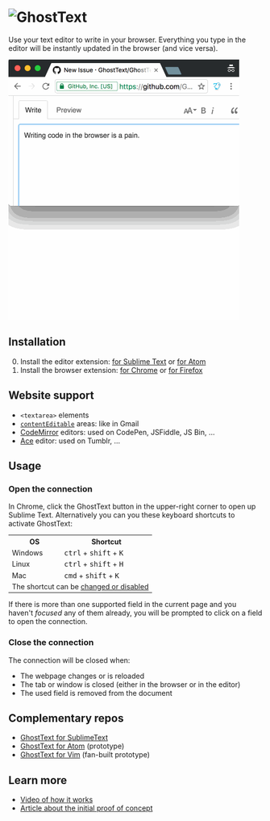 # <img src="https://raw.githubusercontent.com/GhostText/GhostText/master/promo/gt_banner.png" height="60" alt="GhostText">
Use your text editor to write in your browser. Everything you type in the editor will be instantly updated in the browser (and vice versa).

![Demo screencast](promo/demo.gif)

## Installation

0. Install the editor extension: [for Sublime Text](https://sublime.wbond.net/packages/GhostText) or [for Atom](https://github.com/GhostText/GhostText-for-Atom)
1. Install the browser extension: [for Chrome](https://chrome.google.com/webstore/detail/sublimetextarea/godiecgffnchndlihlpaajjcplehddca) or [for Firefox](https://addons.mozilla.org/firefox/addon/ghosttext-for-firefox/)

## Website support 

* `<textarea>` elements
* [`contentEditable`](https://developer.mozilla.org/en-US/docs/Web/Guide/HTML/Content_Editable) areas: like in Gmail
* [CodeMirror](http://codemirror.net/) editors: used on CodePen, JSFiddle, JS Bin, …
* [Ace](http://ace.c9.io/) editor: used on Tumblr, …

## Usage

### Open the connection

In Chrome, click the GhostText button in the upper-right corner to open up Sublime Text. Alternatively you can you these keyboard shortcuts to activate GhostText:

<table>
  <tr>
    <th>OS</th>
    <th>Shortcut</th>
  </tr>
  <tr>
    <td>Windows</td>
    <td><kbd>ctrl</kbd> + <kbd>shift</kbd> + <kbd>K</kbd></td>
  </tr>
  <tr>
    <td>Linux</td>
    <td><kbd>ctrl</kbd> + <kbd>shift</kbd> + <kbd>H</kbd></td>
  </tr>
  <tr>
    <td>Mac</td>
    <td><kbd>cmd</kbd> + <kbd>shift</kbd> + <kbd>K</kbd></td>
  </tr>
  <tr>
    <td colspan="2">The shortcut can be <a href="http://lifehacker.com/add-custom-keyboard-shortcuts-to-chrome-extensions-for-1595322121">changed or disabled</a></td>
  </tr>
</table>

If there is more than one supported field in the current page and you haven't *focused* any of them already, you will be prompted to click on a field to open the connection.

### Close the connection

The connection will be closed when:
* The webpage changes or is reloaded
* The tab or window is closed (either in the browser or in the editor)
* The used field is removed from the document


## Complementary repos

* [GhostText for SublimeText](https://github.com/GhostText/GhostText-for-SublimeText)
* [GhostText for Atom](https://github.com/GhostText/GhostText-for-Atom) (prototype)
* [GhostText for Vim](https://github.com/falstro/ghost-text-vim) (fan-built prototype)

## Learn more

* [Video of how it works](http://www.youtube.com/watch?v=e0aLFPtYPZI&feature=share)
* [Article about the initial proof of concept](http://cacodaemon.de/index.php?id=59)
